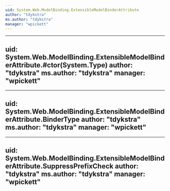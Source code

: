 ```yaml
---
uid: System.Web.ModelBinding.ExtensibleModelBinderAttribute
author: "tdykstra"
ms.author: "tdykstra"
manager: "wpickett"
---
```


---
uid: System.Web.ModelBinding.ExtensibleModelBinderAttribute.#ctor(System.Type)
author: "tdykstra"
ms.author: "tdykstra"
manager: "wpickett"
---

---
uid: System.Web.ModelBinding.ExtensibleModelBinderAttribute.BinderType
author: "tdykstra"
ms.author: "tdykstra"
manager: "wpickett"
---

---
uid: System.Web.ModelBinding.ExtensibleModelBinderAttribute.SuppressPrefixCheck
author: "tdykstra"
ms.author: "tdykstra"
manager: "wpickett"
---
